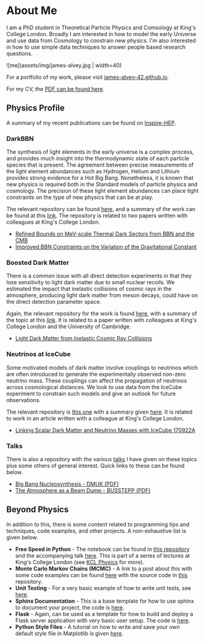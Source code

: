 # About Me

I am a PhD student in Theoretical Particle Physics and Comsology at King's College London. Broadly I am interested in how to model the early Universe and use data from Cosmology to constrain new physics. I'm also interested in how to use simple data techniques to answer people based research questions.

![me](assets/img/james-alvey.jpg | width=40)

For a portfolio of my work, please visit [james-alvey-42.github.io](https://james-alvey-42.github.io).

For my CV, the [PDF can be found here](https://james-alvey-42.github.io/assets/pdf/cv.pdf).

## Physics Profile

A summary of my recent publications can be found on [Inspire-HEP](http://inspirehep.net/search?p=exactauthor%3AJ.B.G.Alvey.1&sf=earliestdate).

### DarkBBN

The synthesis of light elements in the early universe is a complex process, and provides much insight into the thermodynamic state of each particle species that is present. The agreement between precise measurements of the light element abundances such as Hydrogen, Helium and Lithium provides strong evidence for a Hot Big Bang. Nonetheless, it is known that new physics is required both in the Standard models of particle physics and cosmology. The precision of these light element abundances can place tight constraints on the type of new physics that can be at play.

The relevant repository can be found [here](https://github.com/james-alvey-42/DarkBBN), and a summary of the work can be found at this [link](https://james-alvey-42.github.io/bbn/). The repository is related to two papers written with colleagues at King's College London.

* [Refined Bounds on MeV-scale Thermal Dark Sectors from BBN and the CMB](https://arxiv.org/pdf/1910.01649.pdf)
* [Improved BBN Constraints on the Variation of the Gravitational Constant](https://arxiv.org/pdf/1910.10730.pdf)

### Boosted Dark Matter

There is a common issue with all direct detection experiments in that they lose sensitivity to light dark matter due to small nuclear recoils. We estimated the impact that inelastic collisions of cosmic rays in the atmosphere, producing light dark matter from meson decays, could have on the direct detection parameter space.

Again, the relevant repository for the work is found [here](https://github.com/james-alvey-42/BoostedDM), with a summary of the topic at this [link](https://james-alvey-42.github.io/boosteddm/). It is related to a paper written with colleagues at King's College London and the University of Cambridge.

* [Light Dark Matter from Inelastic Cosmic Ray Collisions](https://arxiv.org/pdf/1905.05776.pdf)

### Neutrinos at IceCube

Some motivated models of dark matter involve couplings to neutrinos which are often introduced to generate the experimentally observed non-zero neutrino mass. These couplings can affect the propagation of neutrinos across cosmological distances. We look to use data from the IceCube experiment to constrain such models and give an outlook for future observations.

The relevant repository is [this one](https://github.com/james-alvey-42/IceCubeNeutrinos) with a summary given [here](https://james-alvey-42.github.io/neutrinos/). It is related to work in an article written with a colleague at King's College London.

* [Linking Scalar Dark Matter and Neutrino Masses with IceCube 170922A](https://arxiv.org/pdf/1902.01450.pdf)

### Talks

There is also a repository with the various [talks](https://github.com/james-alvey-42/Talks) I have given on these topics plus some others of general interest. Quick links to these can be found below.

* [Big Bang Nucleosynthesis - DMUK (PDF)](https://james-alvey-42.github.io/assets/pdf/DMUK.pdf)
* [The Atmosphere as a Beam Dump - BUSSTEPP (PDF)](https://james-alvey-42.github.io/assets/pdf/beam-dump.pdf)

## Beyond Physics

In addition to this, there is some content related to programming tips and techniques, code examples, and other projects. A non-exhaustive list is given below.

* **Free Speed in Python** - The notebook can be found in [this repository](https://github.com/james-alvey-42/ProgramTools/tree/master/PythonLessons) and the accompanying talk [here](https://james-alvey-42.github.io/assets/pdf/free-speed.pdf). This is part of a series of lectures at King's College London (see [KCL Physics](https://github.com/KCLPhysics/CarpentryOctober2019) for more).
* **Monte Carlo Markov Chains (MCMC)** - A link to a post about this with some code examples can be found [here](https://james-alvey-42.github.io/mcmc/) with the source code in [this](https://github.com/james-alvey-42/ProgramTools/tree/master/MCMC) repository.
* **Unit Testing** - For a very basic example of how to write unit tests, see [here](https://github.com/james-alvey-42/ProgramTools/tree/master/Testing).
* **Sphinx Documentation** - This is a base template for how to use sphinx to document your project, the code is [here](https://github.com/james-alvey-42/ProgramTools/tree/master/Sphinx).
* **Flask** - Again, can be used as a template for how to build and deploy a Flask server application with very basic user setup. The code is [here](https://github.com/james-alvey-42/ProgramTools/tree/master/Flask).
* **Python Style Files** - A tutorial on how to write and save your own default style file in Matplotlib is given [here](https://james-alvey-42.github.io/stylefiles/).
